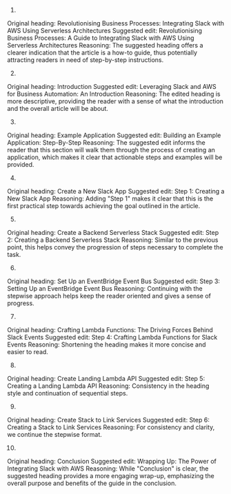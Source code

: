1. 
Original heading: Revolutionising Business Processes: Integrating Slack with AWS Using Serverless Architectures
Suggested edit: Revolutionising Business Processes: A Guide to Integrating Slack with AWS Using Serverless Architectures
Reasoning: The suggested heading offers a clearer indication that the article is a how-to guide, thus potentially attracting readers in need of step-by-step instructions.

2. 
Original heading: Introduction
Suggested edit: Leveraging Slack and AWS for Business Automation: An Introduction
Reasoning: The edited heading is more descriptive, providing the reader with a sense of what the introduction and the overall article will be about.

3. 
Original heading: Example Application
Suggested edit: Building an Example Application: Step-By-Step
Reasoning: The suggested edit informs the reader that this section will walk them through the process of creating an application, which makes it clear that actionable steps and examples will be provided.

4. 
Original heading: Create a New Slack App
Suggested edit: Step 1: Creating a New Slack App
Reasoning: Adding "Step 1" makes it clear that this is the first practical step towards achieving the goal outlined in the article. 

5. 
Original heading: Create a Backend Serverless Stack
Suggested edit: Step 2: Creating a Backend Serverless Stack
Reasoning: Similar to the previous point, this helps convey the progression of steps necessary to complete the task.

6. 
Original heading: Set Up an EventBridge Event Bus
Suggested edit: Step 3: Setting Up an EventBridge Event Bus
Reasoning: Continuing with the stepwise approach helps keep the reader oriented and gives a sense of progress.

7. 
Original heading: Crafting Lambda Functions: The Driving Forces Behind Slack Events
Suggested edit: Step 4: Crafting Lambda Functions for Slack Events
Reasoning: Shortening the heading makes it more concise and easier to read.

8. 
Original heading: Create Landing Lambda API
Suggested edit: Step 5: Creating a Landing Lambda API
Reasoning: Consistency in the heading style and continuation of sequential steps.

9. 
Original heading: Create Stack to Link Services
Suggested edit: Step 6: Creating a Stack to Link Services
Reasoning: For consistency and clarity, we continue the stepwise format.

10. 
Original heading: Conclusion
Suggested edit: Wrapping Up: The Power of Integrating Slack with AWS
Reasoning: While "Conclusion" is clear, the suggested heading provides a more engaging wrap-up, emphasizing the overall purpose and benefits of the guide in the conclusion.